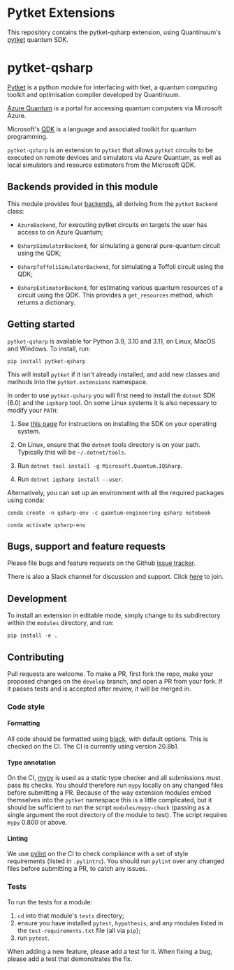 # Pytket Extensions

This repository contains the pytket-qsharp extension, using Quantinuum's
[pytket](https://cqcl.github.io/tket/pytket/api/index.html) quantum SDK.

# pytket-qsharp

[Pytket](https://cqcl.github.io/tket/pytket/api/index.html) is a python module for interfacing
with tket, a quantum computing toolkit and optimisation compiler developed by Quantinuum.

[Azure Quantum](https://azure.microsoft.com/en-gb/services/quantum/) is a portal for accessing
quantum computers via Microsoft Azure.

Microsoft's [QDK](https://docs.microsoft.com/en-us/quantum/install-guide) is a
language and associated toolkit for quantum programming.

`pytket-qsharp` is an extension to `pytket` that allows `pytket` circuits to be
executed on remote devices and simulators via Azure Quantum,
as well as local simulators and resource estimators from the Microsoft QDK.

## Backends provided in this module

This module provides four
[backends](https://cqcl.github.io/tket/pytket/api/backends.html), all deriving
from the `pytket` `Backend` class:

* `AzureBackend`, for executing pytket circuits on targets the user has access to on Azure Quantum;

* `QsharpSimulatorBackend`, for simulating a general pure-quantum circuit using
the QDK;

* `QsharpToffoliSimulatorBackend`, for simulating a Toffoli circuit using the
QDK;

* `QsharpEstimatorBackend`, for estimating various quantum resources of a
circuit using the QDK. This provides a `get_resources` method, which returns a
dictionary.

## Getting started

`pytket-qsharp` is available for Python 3.9, 3.10 and 3.11, on Linux, MacOS
and Windows. To install, run:

```pip install pytket-qsharp```

This will install `pytket` if it isn't already installed, and add new classes
and methods into the `pytket.extensions` namespace.

In order to use `pytket-qsharp` you will first need to install the `dotnet` SDK
(6.0) and the `iqsharp` tool. On some Linux systems it is also necessary to
modify your `PATH`:

1. See [this page](https://dotnet.microsoft.com/download/dotnet-core/6.0) for
instructions on installing the SDK on your operating system.

2. On Linux, ensure that the `dotnet` tools directory is on your path. Typically
this will be `~/.dotnet/tools`.

3. Run `dotnet tool install -g Microsoft.Quantum.IQSharp`.

4. Run `dotnet iqsharp install --user`.


Alternatively, you can set up an environment with all the required packages using conda:

```
conda create -n qsharp-env -c quantum-engineering qsharp notebook

conda activate qsharp-env
```

## Bugs, support and feature requests

Please file bugs and feature requests on the Github
[issue tracker](https://github.com/CQCL/pytket-qsharp/issues).

There is also a Slack channel for discussion and support. Click [here](https://tketusers.slack.com/join/shared_invite/zt-18qmsamj9-UqQFVdkRzxnXCcKtcarLRA#/shared-invite/email) to join.

## Development

To install an extension in editable mode, simply change to its subdirectory
within the `modules` directory, and run:

```shell
pip install -e .
```

## Contributing

Pull requests are welcome. To make a PR, first fork the repo, make your proposed
changes on the `develop` branch, and open a PR from your fork. If it passes
tests and is accepted after review, it will be merged in.

### Code style

#### Formatting

All code should be formatted using
[black](https://black.readthedocs.io/en/stable/), with default options. This is
checked on the CI. The CI is currently using version 20.8b1.

#### Type annotation

On the CI, [mypy](https://mypy.readthedocs.io/en/stable/) is used as a static
type checker and all submissions must pass its checks. You should therefore run
`mypy` locally on any changed files before submitting a PR. Because of the way
extension modules embed themselves into the `pytket` namespace this is a little
complicated, but it should be sufficient to run the script `modules/mypy-check`
(passing as a single argument the root directory of the module to test). The
script requires `mypy` 0.800 or above.

#### Linting

We use [pylint](https://pypi.org/project/pylint/) on the CI to check compliance
with a set of style requirements (listed in `.pylintrc`). You should run
`pylint` over any changed files before submitting a PR, to catch any issues.

### Tests

To run the tests for a module:

1. `cd` into that module's `tests` directory;
2. ensure you have installed `pytest`, `hypothesis`, and any modules listed in
the `test-requirements.txt` file (all via `pip`);
3. run `pytest`.

When adding a new feature, please add a test for it. When fixing a bug, please
add a test that demonstrates the fix.
